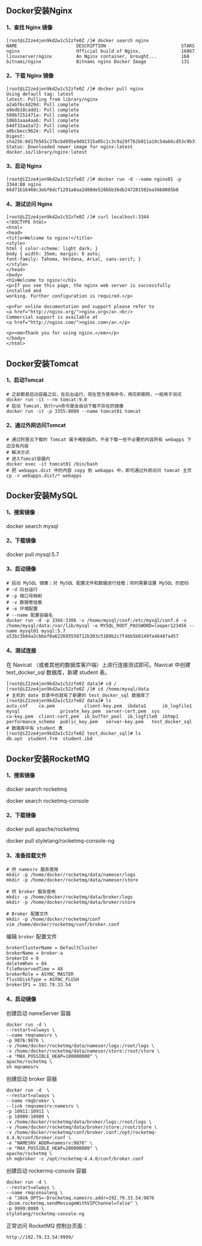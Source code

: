 ## Docker安装Nginx

#### 1、查找 Nginx 镜像

~~~shell
[root@iZ2ze4jen9kd2w1c52zfe0Z /]# docker search nginx
NAME                      DESCRIPTION                            STARS
nginx                     Official build of Nginx.               16867
linuxserver/nginx         An Nginx container, brought...         168
bitnami/nginx             Bitnami nginx Docker Image             131
~~~

#### 2、下载 Nginx 镜像

~~~shell
[root@iZ2ze4jen9kd2w1c52zfe0Z /]# docker pull nginx
Using default tag: latest
latest: Pulling from library/nginx
a2abf6c4d29d: Pull complete 
a9edb18cadd1: Pull complete 
589b7251471a: Pull complete 
186b1aaa4aa6: Pull complete 
b4df32aa5a72: Pull complete 
a0bcbecc962e: Pull complete 
Digest: sha256:0d17b565c37bcbd895e9d92315a05c1c3c9a29f762b011a10c54a66cd53c9b31
Status: Downloaded newer image for nginx:latest
docker.io/library/nginx:latest
~~~

#### 3、启动 Nginx

~~~shell
[root@iZ2ze4jen9kd2w1c52zfe0Z /]# docker run -d --name nginx01 -p 3344:80 nginx
66d71b16468c3ebf6dcf1291a0aa2d80de5286bb36db247281582ea56b0085b0
~~~

#### 4、测试访问 Nginx

~~~shell
[root@iZ2ze4jen9kd2w1c52zfe0Z /]# curl localhost:3344
<!DOCTYPE html>
<html>
<head>
<title>Welcome to nginx!</title>
<style>
html { color-scheme: light dark; }
body { width: 35em; margin: 0 auto;
font-family: Tahoma, Verdana, Arial, sans-serif; }
</style>
</head>
<body>
<h1>Welcome to nginx!</h1>
<p>If you see this page, the nginx web server is successfully installed and
working. Further configuration is required.</p>

<p>For online documentation and support please refer to
<a href="http://nginx.org/">nginx.org</a>.<br/>
Commercial support is available at
<a href="http://nginx.com/">nginx.com</a>.</p>

<p><em>Thank you for using nginx.</em></p>
</body>
</html>
~~~





## Docker安装Tomcat

#### 1、启动Tomcat

~~~shell
# 之前都是启动容器之后，在后台运行，现在官方使用命令，用完即删除，一般用于测试
docker run -it --rm tomcat:9.0
# 启动 Tomcat，执行run命令是会自动下载不存在的镜像
docker run -it -p 3355:8080 --name tomcat01 tomcat
~~~

#### 2、通过外网访问Tomcat

~~~shell
# 通过阿里云下载的 Tomcat 属于阉割版的，不会下载一些不必要的内容所有 webapps 下边没有内容
# 解决方式
# 进入Tomcat容器内
docker exec -it tomcat01 /bin/bash
# 把 webapps.dist 中的内容 copy 到 webapps 中，即可通过外网访问 tomcat 主页
cp -r webapps.dist/* webapps
~~~



## Docker安装MySQL

#### 1、搜索镜像

docker search mysql

#### 2、下载镜像

docker pull mysql:5.7

#### 3、启动镜像

~~~shell
# 启动 MySQL 镜像；对 MySQL 配置文件和数据进行挂载；同时需要设置 MySQL 的密码
# -d 后台运行
# -p 端口号映射
# -v 数据卷挂载
# -e 环境配置
# --name 配置容器名
docker run -d -p 3366:3306 -v /home/mysql/conf:/etc/mysql/conf.d -v /home/mysql/data:/var/lib/mysql -e MYSQL_ROOT_PASSWORD=looper123456 --name mysql01 mysql:5.7
a53bc3b84a2cbbef0a622695550712b303c5189b2c7f4bb5b0149fa4648fa457
~~~

#### 4、测试连接

在 Navicat （或者其他的数据库客户端）上进行连接测试即可。Navicat 中创建 test_docker_sql 数据库，新建 student 表。

~~~shell
[root@iZ2ze4jen9kd2w1c52zfe0Z data]# cd /
[root@iZ2ze4jen9kd2w1c52zfe0Z /]# cd /home/mysql/data
# 主机的 date 目录中也就有了新建的 test_docker_sql 数据库了
[root@iZ2ze4jen9kd2w1c52zfe0Z data]# ls
auto.cnf    ca.pem           client-key.pem  ibdata1      ib_logfile1  mysql               private_key.pem  server-cert.pem  sys
ca-key.pem  client-cert.pem  ib_buffer_pool  ib_logfile0  ibtmp1       performance_schema  public_key.pem   server-key.pem   test_docker_sql
# 数据库中有 student 表
[root@iZ2ze4jen9kd2w1c52zfe0Z test_docker_sql]# ls
db.opt  student.frm  student.ibd
~~~



## Docker安装RocketMQ

#### 1、搜索镜像

docker search rocketmq

docker search rocketmq-console



#### 2、下载镜像

docker pull apache/rocketmq

docker pull styletang/rocketmq-console-ng



#### 3、准备挂载文件

~~~shell
# 供 namesrv 服务使用
mkdir -p /home/docker/rocketmq/data/nameser/logs
mkdir -p /home/docker/rocketmq/data/nameser/store

# 供 broker 服务使用
mkdir -p /home/docker/rocketmq/data/broker/logs 
mkdir -p /home/docker/rocketmq/data/broker/store 

# Broker 配置文件
mkdir -p /home/docker/rocketmq/conf
vim /home/docker/rocketmq/conf/broker.conf
~~~



编辑 `broker` 配置文件

~~~vim
brokerClusterName = DefaultCluster
brokerName = broker-a
brokerId = 0
deleteWhen = 04
fileReservedTime = 48
brokerRole = ASYNC_MASTER
flushDiskType = ASYNC_FLUSH
brokerIP1 = 192.79.33.54
~~~



#### 4、启动镜像

创建启动 nameServer 容器

~~~shell
docker run -d \
--restart=always \
--name rmqnamesrv \
-p 9876:9876 \
-v /home/docker/rocketmq/data/nameser/logs:/root/logs \
-v /home/docker/rocketmq/data/nameser/store:/root/store \
-e "MAX_POSSIBLE_HEAP=100000000" \
apache/rocketmq \
sh mqnamesrv
~~~



创建启动 broker 容器

~~~shell
docker run -d  \
--restart=always \
--name rmqbroker \
--link rmqnamesrv:namesrv \
-p 10911:10911 \
-p 10909:10909 \
-v /home/docker/rocketmq/data/broker/logs:/root/logs \
-v /home/docker/rocketmq/data/broker/store:/root/store \
-v /home/docker/rocketmq/conf/broker.conf:/opt/rocketmq-4.4.0/conf/broker.conf \
-e "NAMESRV_ADDR=namesrv:9876" \
-e "MAX_POSSIBLE_HEAP=200000000" \
apache/rocketmq \
sh mqbroker -c /opt/rocketmq-4.4.0/conf/broker.conf
~~~



创建启动 rockermq-console 容器

```shell
docker run -d \
--restart=always \
--name rmqconsoleng \
-e "JAVA_OPTS=-Drocketmq.namesrv.addr=192.79.33.54:9876 
-Dcom.rocketmq.sendMessageWithVIPChannel=false" \
-p 9999:8080 \
styletang/rocketmq-console-ng
```



正常访问 RocketMQ 控制台页面：

```text
http://192.79.33.54:9999/
```


